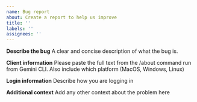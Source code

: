 ```yaml
---
name: Bug report
about: Create a report to help us improve
title: ''
labels: ''
assignees: ''
---
```


**Describe the bug**
A clear and concise description of what the bug is.

**Client information**
Please paste the full text from the /about command run from Gemini CLI. Also include which platform (MacOS, Windows, Linux)

**Login information** 
Describe how you are logging in

**Additional context**
Add any other context about the problem here
